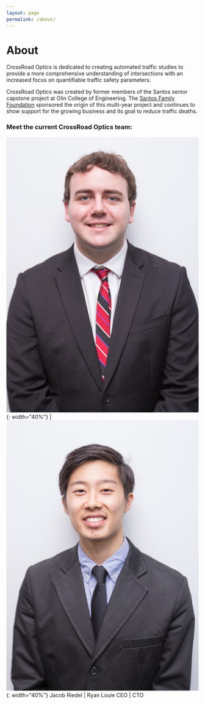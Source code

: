 ```yaml
---
layout: page
permalink: /about/
---
```


# About

CrossRoad Optics is dedicated to creating automated traffic studies to provide a more comprehensive understanding of intersections with an increased focus on quantifiable traffic safety parameters.

CrossRoad Optics was created by former members of the Santos senior capstone project at Olin College of Engineering. The [Santos Family Foundation](http://fdnweb.org/santos/) sponsored the origin of this multi-year project and continues to show support for the growing business and its goal to reduce traffic deaths.

### Meet the current CrossRoad Optics team:

![Loading...](/img/Scope_Expo-Jacob.jpg){: width="40%"} | ![Loading...](/img/Scope_Expo-Ryan.jpg){: width="40%"}
Jacob Riedel | Ryan Louie
CEO  | CTO 
